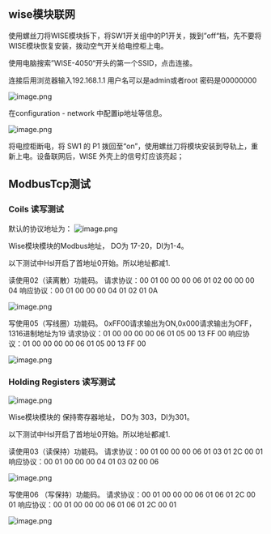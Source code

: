 ## wise模块联网

使用螺丝刀将WISE模块拆下，将SW1开关组中的P1开关，拨到”off“档，先不要将WISE模块恢复安装，拨动空气开关给电控柜上电。

使用电脑搜索”WISE-4050“开头的第一个SSID，点击连接。

连接后用浏览器输入192.168.1.1 用户名可以是admin或者root 密码是00000000

![image.png](https://assets.happtim.com/image/n3dc/202402180033833.png)

在configuration - network 中配置ip地址等信息。

![image.png](https://assets.happtim.com/image/n3dc/202402180100030.png)



将电控柜断电，将 SW1 的 P1 拨回至“on”，使用螺丝刀将模块安装到导轨上，重新上电。设备联网后，WISE 外壳上的信号灯应该亮起；


## ModbusTcp测试

### Coils 读写测试
默认的协议地址为：
![image.png](https://assets.happtim.com/image/n3dc/202402180104776.png)


Wise模块模块的Modbus地址， DO为 17-20，DI为1-4。

以下测试中Hsl开启了首地址0开始。所以地址都减1.

读使用02（读离散）功能码。
请求协议：00 01 00 00 00 06 01 02 00 00 00 04 
响应协议：00 01 00 00 00 04 01 02 01 0A

![image.png](https://assets.happtim.com/image/n3dc/202402180044317.png)

写使用05（写线圈）功能码。
0xFF00请求输出为ON,0x000请求输出为OFF，1316进制地址为19
请求协议：01 00 00 00 00 06 01 05 00 13 FF 00
响应协议：01 00 00 00 00 06 01 05 00 13 FF 00

![image.png](https://assets.happtim.com/image/n3dc/202402180047745.png)


### Holding Registers 读写测试

![image.png](https://assets.happtim.com/image/n3dc/202402221905837.png)

Wise模块模块的 保持寄存器地址， DO为 303，DI为301。

以下测试中Hsl开启了首地址0开始。所以地址都减1.

读使用03（读保持）功能码。
请求协议：00 01 00 00 00 06 01 03 01 2C 00 01 
响应协议：00 01 00 00 00 04 01 03 02 00 06

![image.png](https://assets.happtim.com/image/n3dc/202402221914043.png)


写使用06  （写保持）功能码。
请求协议：00 01 00 00 00 06 01 06 01 2C 00 01 
响应协议：00 01 00 00 00 06 01 06 01 2C 00 01 

![image.png](https://assets.happtim.com/image/n3dc/202402221913886.png)
